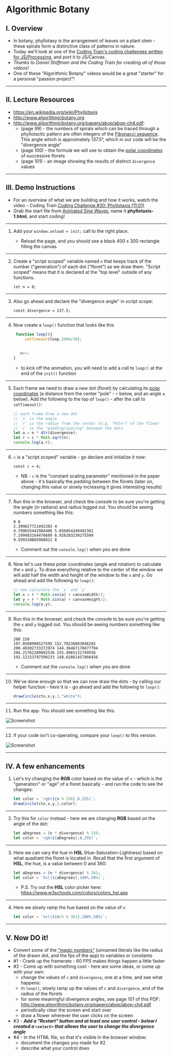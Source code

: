 # Algorithmic Botany


## I. Overview

 - In botany, phyllotaxy is the arrangement of leaves on a plant stem - these spirals form a distinctive class of patterns in nature.
 - Today we'll look at one of the [Coding Train's coding challenges written for JS/Processing](https://thecodingtrain.com/tracks/algorithmic-botany/30-phyllotaxis), and port it to JS/Canvas.
 - *Thanks to Daniel Shiffman and the Coding Train for creating all of those videos!*
 - One of these "Algorithmic Botany" videos would be a great "starter" for a personal "passion project"!

<hr>

## II. Lecture Resources
 - https://en.wikipedia.org/wiki/Phyllotaxis
 - http://www.algorithmicbotany.org
 - http://www.algorithmicbotany.org/papers/abop/abop-ch4.pdf:
   - (page 99) - the numbers of spirals which can be traced through a phyllotactic pattern are often integers of the [Fibonacci sequence](https://en.wikipedia.org/wiki/Fibonacci_number). This angle which is approimately 137.5&deg;, which in our code will be the "divergence angle"
   - (page 100) - the formula we will use to obtain the [polar coordinates](https://en.wikipedia.org/wiki/Polar_coordinate_system) of successive florets
   - (page 101) - an image showing the results of distinct `divergence` values
 
<hr>

## III. Demo Instructions

- For an overview of what we are building and how it works, watch the video - Coding Train [Coding Challenge #30: Phyllotaxis (11:01)](https://thecodingtrain.com/tracks/algorithmic-botany/30-phyllotaxis)
- Grab the start file from [Animated Sine Waves](./HW-sine-wave.md), name it **phyllotaxis-1.html**, and start coding!

<hr>

1. Add your `window.onload = init;` call to the right place.

    - Reload the page, and you should see a black 400 x 300 rectangle filling the canvas

<hr>

2. Create a "script scoped" variable named `n` that keeps track of the number ("generation") of each dot ("floret") as we draw them. "Script scoped" means that it is declared at the "top level" outside of any functions.

    `let n = 0;`

<hr>

3. Also go ahead and declare the "divergence angle" in script scope:

    `const divergence = 137.5;`

<hr>

4. Now create a `loop()` function that looks like this

    ```js
     function loop(){
 	     setTimeout(loop,1000/30);
  
  
       n++;
    }
    ```
    
   - to kick off the animation, you will need to add a call to `loop()` at the end of the `init()` function

<hr>

5. Each frame we need to draw a new dot (floret) by calculating its [polar coordinates](https://en.wikipedia.org/wiki/Polar_coordinate_system) (a distance from the center "pole" - `r` below, and an angle `a` below). Add the following to the top of `loop()` - after the call to `setTimeout()`:

    ```js
    // each frame draw a new dot
    // `a` is the angle
    // `r` is the radius from the center (e.g. "Pole") of the flower
    // `c` is the "padding/spacing" between the dots
    let a = n * dtr(divergence);
    let r = c * Math.sqrt(n);
    console.log(a,r);
    ```

<hr>

6. `c` is a "script scoped" variable - go declare and initialize it now:

    `const c = 4;`

   - NB - `c` is the "constant scaling parameter" mentioned in the paper above - it's basically the *padding* between the florets (later on, changing this value or slowly increasing it gives interesting results)

<hr>

7. Run this in the browser, and check the console to be sure you're getting the angle (in radians) and radius logged out. You should be seeing numbers something like this:

    ```
    0 0
    2.399827721492203 4
    4.799655442984406 5.656854249492381
    7.199483164476609 6.928203230275509
    9.599310885968812 8
    ```

    - Comment out the `console.log()` when you are done

<hr>

8. Now let's use these polar coordinates (angle and rotation) to calculate the `x` and `y`. To draw everything relative to the center of the window we will add half the width and height of the window to the `x` and `y`. Go ahead and add the following to `loop()`:

    ```js
    // now calculate the `x` and `y`
    let x = r * Math.cos(a) + canvasWidth/2;
    let y = r * Math.sin(a) + canvasHeight/2;
    console.log(x,y);
    ```

<hr>

9. Run this in the browser, and check the console to be sure you're getting the `x` and `y` logged out. You should be seeing numbers something like this:

    ```
    200 150
    197.0508906527595 152.70236083046265
    200.49302733372974 144.36467178877794
    204.21762289892536 155.4965131749556
    192.12153797590233 148.61081457866456
    ```

    - Comment out the `console.log()` when you are done

<hr>

10. We've done enough so that we can now draw the dots - by calling our helper function - here it is - go ahead and add the following to `loop()`:

    ```js
    drawCircle(ctx,x,y,2,"white");
    ```

<hr>

11. Run the app. You should see something like this.

![Screenshot](_images/HW-algorithmic-botany-1.jpg)

<hr>

12. If your code isn't co-operating, compare your `loop()` to this version.

![Screenshot](_images/HW-algorithmic-botany-2.jpg)

<hr>

## IV. A few enhancements

1. Let's try changing the **RGB** color based on the value of `n` - which is the "generation" or "age" of a floret basically - and run the code to see the changes:

    ```js
    let color = `rgb(${n % 256},0,255)`;
    drawCircle(ctx,x,y,2,color);
    ```
    
<hr>

2. Try this for `color` instead - here we are changing **RGB** based on the angle of the dot:

    ```js
    let aDegrees = (n * divergence) % 256;
    let color = `rgb(${aDegrees},0,255)`;
    ```
<hr>

3. Here we can vary the hue in **HSL** (Hue-Saturation-Lightness) based on what quadrant the floret is located in. Recall that the first argument of **HSL**, the hue, is a value between 0 and 360:

    ```js
    let aDegrees = (n * divergence) % 361;
    let color = `hsl(${aDegrees},100%,50%)`;
    ```

    - P.S. Try out the **HSL** color picker here: https://www.w3schools.com/colors/colors_hsl.asp

<hr>

4. Here we slowly ramp the hue based on the value of `n`

    ```js
    let color = `hsl(${n/5 % 361},100%,50%)`;
    ```

<hr>

## V. Now DO it!

- Convert some of the ["magic numbers"](https://en.wikipedia.org/wiki/Magic_number_(programming)#Unnamed_numerical_constants) (unnamed literals like the radius of the drawn dot, and the fps of the app) to variables or constants
- #1 - Crank up the framerate - 60 FPS makes things happen a little faster
- #2 - Come up with something cool - here are some ideas, or come up with your own:
  - change the values of `c` and `divergence`, one at a time, and see what happens:
  - in `loop()`, slowly ramp up the values of  `c` and `divergence`, and of the radius of the florets
  - for some meaningful divergence angles, see page 101 of this PDF: http://www.algorithmicbotany.org/papers/abop/abop-ch4.pdf
  - periodically clear the screen and start over
  - draw a flower wherever the user clicks on the screen 
 - #3 - ***Add a "Restart" button and at least one user control - below I created a `<select>` that allows the user to change the divergence angle***
 - #4 - In the HTML file, so that it's visible in the browser window:
   - document the changes you made for #2
   - describe what your control does
